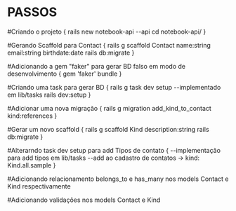 # PASSOS

#Criando o projeto
{
    rails new notebook-api --api
    cd notebook-api/
}

#Gerando Scaffold para Contact
{
    rails g scaffold Contact name:string email:string birthdate:date
    rails db:migrate
}

#Adicionando a gem "faker" para gerar BD falso em modo de desenvolvimento
{
    gem 'faker'
    bundle
}

#Criando uma task para gerar BD
{
    rails g task dev setup
    --implementado em lib/tasks
    rails dev:setup
}

#Adicionar uma nova migração
{
    rails g migration add_kind_to_contact kind:references
}

#Gerar um novo scaffold 
{
    rails g scaffold Kind description:string
    rails db:migrate
}

#Alterarndo task dev setup para add Tipos de contato
{
    --implementação para add tipos em lib/tasks
    --add ao cadastro de contatos ->  kind: Kind.all.sample
}

#Adicionando relacionamento belongs_to e has_many nos models Contact e Kind respectivamente

#Adicionando validações nos models Contact e Kind
